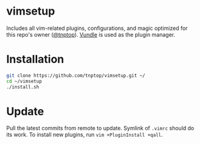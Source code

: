 # vimsetup
Includes all vim-related plugins, configurations, and magic optimized for this repo's owner ([@tnptop](https://github.com/tnptop)).
[Vundle](https://github.com/VundleVim/Vundle.vim) is used as the plugin manager.
# Installation
```bash
git clone https://github.com/tnptop/vimsetup.git ~/
cd ~/vimsetup
./install.sh
```
# Update
Pull the latest commits from remote to update. Symlink of `.vimrc` should do its work.
To install new plugins, run `vim +PluginInstall +qall`.

